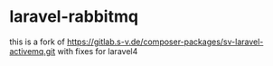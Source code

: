 laravel-rabbitmq
================

this is a fork of https://gitlab.s-v.de/composer-packages/sv-laravel-activemq.git with fixes for laravel4
